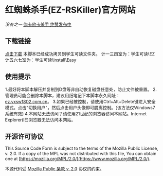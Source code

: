 # 红蜘蛛杀手(EZ-RSKiller)官方网站
*没有之一*
[伽卡他卡杀手 绝赞发布中](https://gk.yxsw1802.com.cn)

## 下载链接
[点击下载](https://yxsw1802.coding.net/p/ez-rskiller/d/ez-rskiller/git/raw/master/EZ-RSKiller.zip)
本脚本已经成功拷贝到学生可读文件夹。
  计一三四室为：学生可读\EZ
  计五六七室为：学生可读\install\Easy

## 使用提示
1.最好将本脚本解压并复制到D盘等非自动恢复磁盘任意处，防止文件被重置。
2.管理员可能会删除本脚本，建议用纸笔记下本脚本永久网址：[ez.yxsw1802.com.cn](https://ez.yxsw1802.com.cn)。
3.如果已经被控制，请使用Ctrl+Alt+Delete键进入安全模式。点击"切换用户"，然后点击用户头像即可脱离控制。(该方法仅Windows7系统有效)
4.本网站无法访问？请使用21世纪的浏览器访问本网站。Internet Explorer(IE)浏览器无法访问本网站。

## 开源许可协议
This Source Code Form is subject to the terms of the Mozilla Public
License, v. 2.0. If a copy of the MPL was not distributed with this
file, You can obtain one at [https://mozilla.org/MPL/2.0/](https://www.mozilla.org/MPL/2.0/).

本源代码受 [Mozilla Public 条款 v. 2.0](https://www.mozilla.org/MPL/2.0/) 协议的约束。
